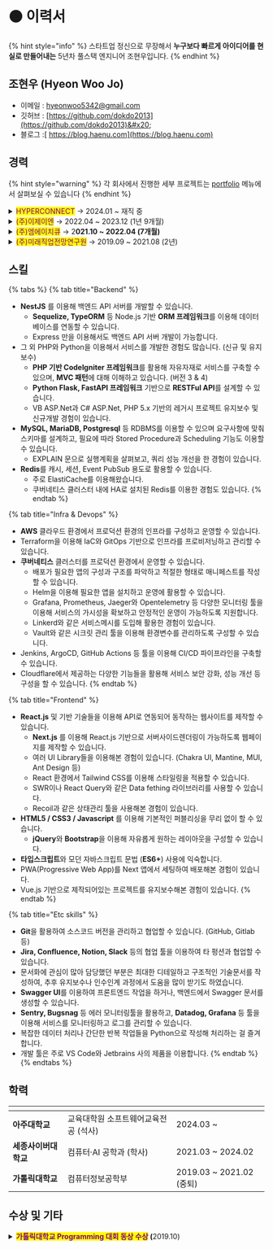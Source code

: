 # ⚫ 이력서

{% hint style="info" %}
스타트업 정신으로 무장해서 **누구보다 빠르게 아이디어를 현실로 만들어내는** 5년차 풀스택 엔지니어 조현우입니다.
{% endhint %}

## 조현우 (Hyeon Woo Jo)

* 이메일 : [hyeonwoo5342@gmail.com](mailto:hyeonwoo5342@gmail.com)
* 깃허브 : [https://github.com/dokdo2013](https://github.com/dokdo2013)&#x20;
* 블로그 :[ https://blog.haenu.com](https://blog.haenu.com)



## 경력

{% hint style="warning" %}
각 회사에서 진행한 세부 프로젝트는 [portfolio](portfolio/ "mention") 메뉴에서 살펴보실 수 있습니다
{% endhint %}

<details>

<summary><mark style="color:purple;">HYPERCONNECT</mark> → 2024.01 ~ 재직 중</summary>

* 직무 : Internal Platform Engineer

</details>

<details>

<summary><mark style="color:purple;">(주)이제이엔</mark> → 2022.04 ~ 2023.12 (1년 9개월)</summary>

* 직무 : BackEnd Developer / DevOps Engineer
* 주요 업무 : 트윕, 트게더 신규기능 개발 및 유지보수
  * AWS 인프라 및 쿠버네티스 클러스터 관리
  * 트윕 모바일 (트게더 앱) 백엔드 담당
  * 트윕 신규 후원 '빙빙도네' 백엔드 담당
  * [트윕 클립](https://vod.twip.kr) 서비스 Product Owner, 전체 개발(FE + BE) 담당
* 주요 기술 스택
  * BackEnd : NestJS, PHP CodeIgniter 3, Kubernetes, MySQL/MariaDB, Redis, AWS
  * FrontEnd : Next.js, React.js

</details>

<details>

<summary><mark style="color:purple;">(주)엠에이치큐</mark> → 2<strong>021.10 ~ 2022.04 (7개월)</strong></summary>

* 직무 / 직위 : Web Developer / 웹개발팀 사원
* 주요 업무 : [i.M 택시](https://www.imforyou.co.kr/) 서비스 개발 및 유지보수
  * i.M 택시 백오피스 제작 및 유지보수
  * i.M 택시 애플리케이션 내 웹뷰 개발
  * i.M 택시 홈페이지 유지보수
* 주요 기술 스택 : PHP CodeIgniter 4, MySQL/MariaDB

</details>

<details>

<summary><mark style="color:purple;">(주)미래직업전망연구원</mark> → 2019.09 ~ 2021.08 (2년)</summary>

* 직무 / 직위 : Web Developer / 플랫폼개발사업본부 선임연구원
* 주요 업무 : 신규 플랫폼 개발
  * 개발자가 혼자인 회사에서 PHP로 신규 플랫폼을 만들어 런칭까지 진행
  * 기존에 ASP.Net으로 만들어진 서비스의 유지보수
* 주요 기술 스택 : PHP CodeIgniter 3, Python Flask, AWS

</details>



## 스킬

{% tabs %}
{% tab title="Backend" %}
* **NestJS** 를 이용해 백엔드 API 서버를 개발할 수 있습니다.
  * **Sequelize, TypeORM** 등 Node.js 기반 **ORM 프레임워크**를 이용해 데이터베이스를 연동할 수 있습니다.
  * Express 만을 이용해서도 백엔드 API 서버 개발이 가능합니다.
* 그 외 PHP와 Python을 이용해서 서비스를 개발한 경험도 많습니다. (신규 및 유지보수)
  * **PHP 기반 CodeIgniter 프레임워크**를 활용해 자유자재로 서비스를 구축할 수 있으며, **MVC 패턴**에 대해 이해하고 있습니다. (버전 3 & 4)
  * **Python Flask, FastAPI 프레임워크** 기반으로 **RESTFul API**를 설계할 수 있습니다.
  * VB ASP.Net과 C# ASP.Net, PHP 5.x 기반의 레거시 프로젝트 유지보수 및 신규개발 경험이 있습니다.
* **MySQL, MariaDB, Postgresql** 등 RDBMS를 이용할 수 있으며 요구사항에 맞춰 스키마를 설계하고, 필요에 따라 Stored Procedure과 Scheduling 기능도 이용할 수 있습니다.
  * EXPLAIN 문으로 실행계획을 살펴보고, 쿼리 성능 개선을 한 경험이 있습니다.
* **Redis**를 캐시, 세션, Event PubSub 용도로 활용할 수 있습니다.
  * 주로 ElastiCache를 이용해왔습니다.
  * 쿠버네티스 클러스터 내에 HA로 설치된 Redis를 이용한 경험도 있습니다.
{% endtab %}

{% tab title="Infra & Devops" %}
* **AWS** 클라우드 환경에서 프로덕션 환경의 인프라를 구성하고 운영할 수 있습니다.
* Terraform을 이용해 IaC와 GitOps 기반으로 인프라를 프로비저닝하고 관리할 수 있습니다.
* **쿠버네티스** 클러스터를 프로덕션 환경에서 운영할 수 있습니다.
  * 배포가 필요한 앱의 구성과 구조를 파악하고 적절한 형태로 매니페스트를 작성할 수 있습니다.
  * Helm을 이용해 필요한 앱을 설치하고 운영에 활용할 수 있습니다.
  * Grafana, Prometheus, Jaeger와 Opentelemetry 등 다양한 모니터링 툴을 이용해 서비스의 가시성을 확보하고 안정적인 운영이 가능하도록 지원합니다.
  * Linkerd와 같은 서비스메시를 도입해 활용한 경험이 있습니다.
  * Vault와 같은 시크릿 관리 툴을 이용해 환경변수를 관리하도록 구성할 수 있습니다.
* Jenkins, ArgoCD, GitHub Actions 등 툴을 이용해 CI/CD 파이프라인을 구축할 수 있습니다.
* Cloudflare에서 제공하는 다양한 기능들을 활용해 서비스 보안 강화, 성능 개선 등 구성을 할 수 있습니다.
{% endtab %}

{% tab title="Frontend" %}
* **React.js** 및 기반 기술들을 이용해 API로 연동되어 동작하는 웹사이트를 제작할 수 있습니다.
  * **Next.js** 를 이용해 React.js 기반으로 서버사이드렌더링이 가능하도록 웹페이지를 제작할 수 있습니다.
  * 여러 UI Library들을 이용해본 경험이 있습니다. (Chakra UI, Mantine, MUI, Ant Design 등)
  * React 환경에서 Tailwind CSS를 이용해 스타일링을 적용할 수 있습니다.
  * SWR이나 React Query와 같은 Data fething 라이브러리를 사용할 수 있습니다.
  * Recoil과 같은 상태관리 툴을 사용해본 경험이 있습니다.
* **HTML5 / CSS3 / Javascript** 를 이용해 기본적인 퍼블리싱을 무리 없이 할 수 있습니다.
  * **jQuery**와 **Bootstrap**을 이용해 자유롭게 원하는 레이아웃을 구성할 수 있습니다.
* **타입스크립트**와 모던 자바스크립트 문법 (**ES6+**) 사용에 익숙합니다.
* PWA(Progressive Web App)를 Next 앱에서 세팅하여 배포해본 경험이 있습니다.
* Vue.js 기반으로 제작되어있는 프로젝트를 유지보수해본 경험이 있습니다.
{% endtab %}

{% tab title="Etc skills" %}
* **Git**을 활용하여 소스코드 버전을 관리하고 협업할 수 있습니다. (GitHub, Gitlab 등)
* **Jira, Confluence, Notion, Slack** 등의 협업 툴을 이용하여 타 펑션과 협업할 수 있습니다.
* 문서화에 관심이 많아 담당했던 부분은 최대한 디테일하고 구조적인 기술문서를 작성하여, 추후 유지보수나 인수인계 과정에서 도움을 많이 받기도 하였습니다.
* **Swagger UI**를 이용하여 프론트엔드 작업을 하거나, 백엔드에서 Swagger 문서를 생성할 수 있습니다.
* **Sentry, Bugsnag** 등 에러 모니터링툴을 활용하고, **Datadog, Grafana** 등 툴을 이용해 서비스를 모니터링하고 로그를 관리할 수 있습니다.
* 복잡한 데이터 처리나 간단한 반복 작업들을 Python으로 작성해 처리하는 걸 즐겨합니다.
* 개발 툴은 주로 VS Code와 Jetbrains 사의 제품을 이용합니다.
{% endtab %}
{% endtabs %}



## 학력

<table data-card-size="large" data-view="cards"><thead><tr><th></th><th></th><th></th></tr></thead><tbody><tr><td><strong>아주대학교</strong></td><td>교육대학원 소프트웨어교육전공 (석사)</td><td>2024.03 ~ </td></tr><tr><td><strong>세종사이버대학교</strong></td><td>컴퓨터·AI 공학과 (학사)</td><td>2021.03 ~ 2024.02</td></tr><tr><td><strong>가톨릭대학교</strong></td><td>컴퓨터정보공학부</td><td>2019.03 ~ 2021.02 (중퇴)</td></tr></tbody></table>



## 수상 및 기타

<details>

<summary><mark style="color:purple;"><strong>가톨릭대학교 Programming 대회 동상 수상</strong></mark><strong> (</strong>2019.10)</summary>

ACM-ICPC 인터넷 예선과 함께 치러진 교내 알고리즘 대회에서 동상 수상. C++ 이용해 알고리즘 문제 해결

</details>

